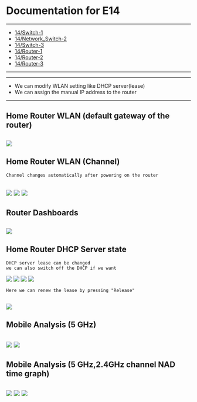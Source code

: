# Documentation for E14

---
* [14/Switch-1](https://gitlab.labranet.jamk.fi/AC4888/datanetworks-exercises/-/blob/master/documentation/E12/E12-Switch-1.cfg)
* [14/Network_Switch-2](https://gitlab.labranet.jamk.fi/AC4888/datanetworks-exercises/-/blob/master/documentation/E12/E12-Network_Switch-2.cfg)
* [14/Switch-3](https://gitlab.labranet.jamk.fi/AC4888/datanetworks-exercises/-/blob/master/documentation/E12/Switch-3.cfg)
* [14/Router-1](https://gitlab.labranet.jamk.fi/AC4888/datanetworks-exercises/-/blob/master/documentation/E12/E12-Router-1.cfg)
* [14/Router-2](https://gitlab.labranet.jamk.fi/AC4888/datanetworks-exercises/-/blob/master/documentation/E12/E12-Router-2.cfg)
* [14/Router-3](https://gitlab.labranet.jamk.fi/AC4888/datanetworks-exercises/-/blob/master/documentation/E12/E12-Router-3.cfg)
---

----
* We can modify WLAN setting like DHCP server(lease)
* We can assign the manual IP address to the router
---

## Home Router WLAN (default gateway of the router)
![](documentation/E14/dg.png)
---

## Home Router WLAN (Channel)
```
Channel changes automatically after powering on the router 
```
![](documentation/E14/C.png)
![](documentation/E14/C2.png)
![](documentation/E14/CH2.png)
---

## Router Dashboards
![](documentation/E14/rd2.png)
---

## Home Router DHCP Server state
```
DHCP server lease can be changed 
we can also switch off the DHCP if we want
```
![](documentation/E14/DH.png)
![](documentation/E14/DH1.png)
![](documentation/E14/l1.png)
![](documentation/E14/soff.png)

```
Here we can renew the lease by pressing "Release"
```
![](documentation/E14/rl.png)
---


## Mobile Analysis (5 GHz)
![](documentation/E14/MA.jpg)
![](documentation/E14/MA2.jpg)
---

## Mobile Analysis (5 GHz,2.4GHz channel NAD time graph)
![](documentation/E14/MC.jpg)
![](documentation/E14/MC2.jpg)
![](documentation/E14/MC3.jpg)
--- 












